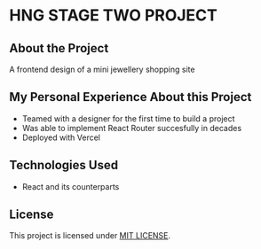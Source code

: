 # HNG STAGE TWO PROJECT

## About the Project

A frontend design of a mini jewellery shopping site

## My Personal Experience About this Project

- Teamed with a designer for the first time to build a project
- Was able to implement React Router succesfully in decades
- Deployed with Vercel

## Technologies Used

- React and its counterparts

## License

This project is licensed under [MIT LICENSE](LICENSE).
